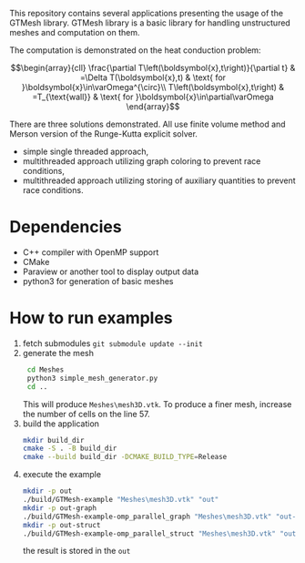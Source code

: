 This repository contains several applications presenting the usage of the GTMesh library.
GTMesh library is a basic library for handling unstructured meshes and computation on them.

The computation is demonstrated on the heat conduction problem:
```math
\begin{array}{cll}
\frac{\partial T\left(\boldsymbol{x},t\right)}{\partial t} & =\Delta T(\boldsymbol{x},t) & \text{ for }\boldsymbol{x}\in\varOmega^{\circ}\\
T\left(\boldsymbol{x},t\right) & =T_{\text{wall}} & \text{ for }\boldsymbol{x}\in\partial\varOmega
\end{array}
```

There are three solutions demonstrated. All use finite volume method and Merson version of the Runge-Kutta explicit solver.
- simple single threaded approach,
- multithreaded approach utilizing graph coloring to prevent race conditions,
- multithreaded approach utilizing storing of auxiliary quantities to prevent race conditions. 

# Dependencies
- C++ compiler with OpenMP support
- CMake
- Paraview or another tool to display output data
- python3 for generation of basic meshes

# How to run examples
1. fetch submodules `git submodule update --init`
1. generate the mesh
    ```bash
     cd Meshes
     python3 simple_mesh_generator.py
     cd ..
    ```
    This will produce `Meshes\mesh3D.vtk`. To produce a finer mesh, increase the number of cells on the line 57.
2. build the application
    ```bash
    mkdir build_dir
    cmake -S . -B build_dir
    cmake --build build_dir -DCMAKE_BUILD_TYPE=Release
    ```
3. execute the example 
    ```bash
    mkdir -p out
    ./build/GTMesh-example "Meshes\mesh3D.vtk" "out"
    mkdir -p out-graph
    ./build/GTMesh-example-omp_parallel_graph "Meshes\mesh3D.vtk" "out-graph"
    mkdir -p out-struct
    ./build/GTMesh-example-omp_parallel_struct "Meshes\mesh3D.vtk" "out-struct"
    ```
    the result is stored in the `out`
